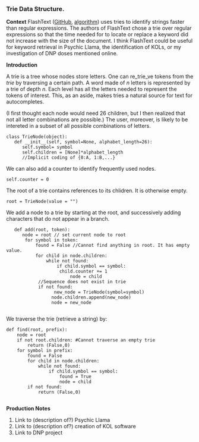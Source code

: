 ### Trie Data Structure. 

**Context** 
FlashText ([GitHub](https://github.com/vi3k6i5/flashtext), [algorithm](https://arxiv.org/pdf/1711.00046.pdf)) uses tries to identify strings faster than regular expressions. The authors of FlashText chose a trie over regular expressions so that the time needed for to locate or replace a keyword did not increase with the size of the document. I think FlashText could be useful for keyword retrieval in Psychic Llama, the identification of KOLs, or my investigation of DNP doses mentioned online. 


**Introduction**

A trie is a tree whose nodes store letters. One can re_trie_ve tokens from the _trie_ by traversing a certain path. A word made of _n_ letters is represented by a trie of depth _n_. Each level has all the letters needed to represent the tokens of interest. This, as an aside, makes tries a natural source for text for autocompletes. 

(I first thought each node would need 26 children, but I then realized that not all letter combinations are possible.) The user, moreover, is likely to be intereted in a subset of all possible combinations of letters. 

```
class TrieNode(object):
   def __init__(self, symbol=None, alphabet_length=26):
      self.symbol= symbol
      self.children = [None]*alphabet_length
      //Implicit coding of {0:A, 1:B,...}
```

We can also add a counter to identify frequently used nodes. 

```
self.counter = 0
```

The root of a trie contains references to its chlidren. It is otherwise empty. 


```
root = TrieNode(value = "")
```

We add a node to a trie by starting at the root, and successively adding characters that do not appear in a branch. 

```
   def add(root, token):
      node = root // set current node to root 
   	   for symbol in token:
   	       found = False //Cannot find anything in root. It has empty value.
   	       for child in node.children:
   	           while not found:
	   	           if child.symbol == symbol:
   		           	child.counter += 1
   	   		        	node = child
   	   		//Sequence does not exist in trie
   	   		if not found:
   	   			  new_node = TrieNode(symbol=symbol)
   	   		     node.children.append(new_node)
   	   		     node = new_node
   	           
``` 

We traverse the trie (retrieve a string) by:

```
def find(root, prefix):
    node = root
    if not root.children: #Cannot traverse an empty trie
    	return (False,0)
    for symbol in prefix:
    	found = False
    	for child in node.children:
    		while not found:
	    		if child.symbol == symbol:
   			 		found = True
    				node = child
    	if not found:
    		return (False,0)
    			
```


**Production Notes**

1. Link to (description of?) Psychic Llama
1. Link to (description of?) creation of KOL software
1. Link to DNP project